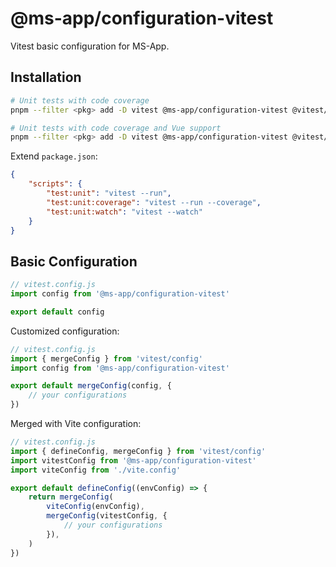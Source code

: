# @ms-app/configuration-vitest

Vitest basic configuration for MS-App.

## Installation

```bash
# Unit tests with code coverage
pnpm --filter <pkg> add -D vitest @ms-app/configuration-vitest @vitest/coverage-v8

# Unit tests with code coverage and Vue support
pnpm --filter <pkg> add -D vitest @ms-app/configuration-vitest @vitest/coverage-v8 @vue/test-utils
```

Extend `package.json`:

```json
{
    "scripts": {
        "test:unit": "vitest --run",
        "test:unit:coverage": "vitest --run --coverage",
        "test:unit:watch": "vitest --watch"
    }
}
```

## Basic Configuration

```js
// vitest.config.js
import config from '@ms-app/configuration-vitest'

export default config
```

Customized configuration:

```js
// vitest.config.js
import { mergeConfig } from 'vitest/config'
import config from '@ms-app/configuration-vitest'

export default mergeConfig(config, {
    // your configurations
})
```

Merged with Vite configuration:

```js
// vitest.config.js
import { defineConfig, mergeConfig } from 'vitest/config'
import vitestConfig from '@ms-app/configuration-vitest'
import viteConfig from './vite.config'

export default defineConfig((envConfig) => {
    return mergeConfig(
        viteConfig(envConfig),
        mergeConfig(vitestConfig, {
            // your configurations
        }),
    )
})
```
